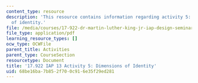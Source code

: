 ```yaml
---
content_type: resource
description: 'This resource contains information regarding activity 5: dimensions
  of identity.'
file: /media/courses/17-922-dr-martin-luther-king-jr-iap-design-seminar-january-iap-2013/68be16ba7b852f700c916e35f29ed281_MIT17_922IAP13_Activity5.pdf
file_type: application/pdf
learning_resource_types: []
ocw_type: OCWFile
parent_title: Activities
parent_type: CourseSection
resourcetype: Document
title: '17.922 IAP 13 Activity 5: Dimensions of Identity'
uid: 68be16ba-7b85-2f70-0c91-6e35f29ed281
---
```


